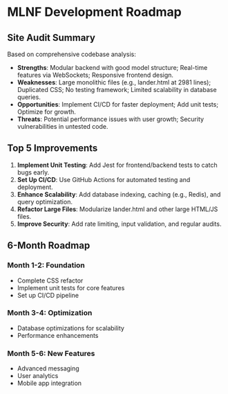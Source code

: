 # MLNF Development Roadmap

## Site Audit Summary
Based on comprehensive codebase analysis:
- **Strengths**: Modular backend with good model structure; Real-time features via WebSockets; Responsive frontend design.
- **Weaknesses**: Large monolithic files (e.g., lander.html at 2981 lines); Duplicated CSS; No testing framework; Limited scalability in database queries.
- **Opportunities**: Implement CI/CD for faster deployment; Add unit tests; Optimize for growth.
- **Threats**: Potential performance issues with user growth; Security vulnerabilities in untested code.

## Top 5 Improvements
1. **Implement Unit Testing**: Add Jest for frontend/backend tests to catch bugs early.
2. **Set Up CI/CD**: Use GitHub Actions for automated testing and deployment.
3. **Enhance Scalability**: Add database indexing, caching (e.g., Redis), and query optimization.
4. **Refactor Large Files**: Modularize lander.html and other large HTML/JS files.
5. **Improve Security**: Add rate limiting, input validation, and regular audits.

## 6-Month Roadmap
### Month 1-2: Foundation
- Complete CSS refactor
- Implement unit tests for core features
- Set up CI/CD pipeline

### Month 3-4: Optimization
- Database optimizations for scalability
- Performance enhancements

### Month 5-6: New Features
- Advanced messaging
- User analytics
- Mobile app integration 